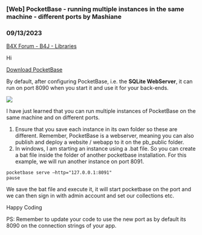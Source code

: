 ### [Web] PocketBase - running multiple instances in the same machine - different ports by Mashiane
### 09/13/2023
[B4X Forum - B4J - Libraries](https://www.b4x.com/android/forum/threads/151330/)

Hi  
  
[Download PocketBase](https://pocketbase.io/)  
  
By default, after configuring PocketBase, i.e. the **SQLite WebServer**, it can run on port 8090 when you start it and use it for your back-ends.  
  
![](https://www.b4x.com/android/forum/attachments/145823)  
  
I have just learned that you can run multiple instances of PocketBase on the same machine and on different ports.  
  
1. Ensure that you save each instance in its own folder so these are different. Remember, PocketBase is a webserver, meaning you can also publish and deploy a website / webapp to it on the pb\_public folder.  
2. In windows, I am starting an instance using a .bat file. So you can create a bat file inside the folder of another pocketbase installation. For this example, we will run another instance on port 8091.  
  

```B4X
pocketbase serve –http="127.0.0.1:8091"  
pause
```

  
  
We save the bat file and execute it, it will start pocketbase on the port and we can then sign in with admin account and set our collections etc.  
  
Happy Coding  
  
PS: Remember to update your code to use the new port as by default its 8090 on the connection strings of your app.